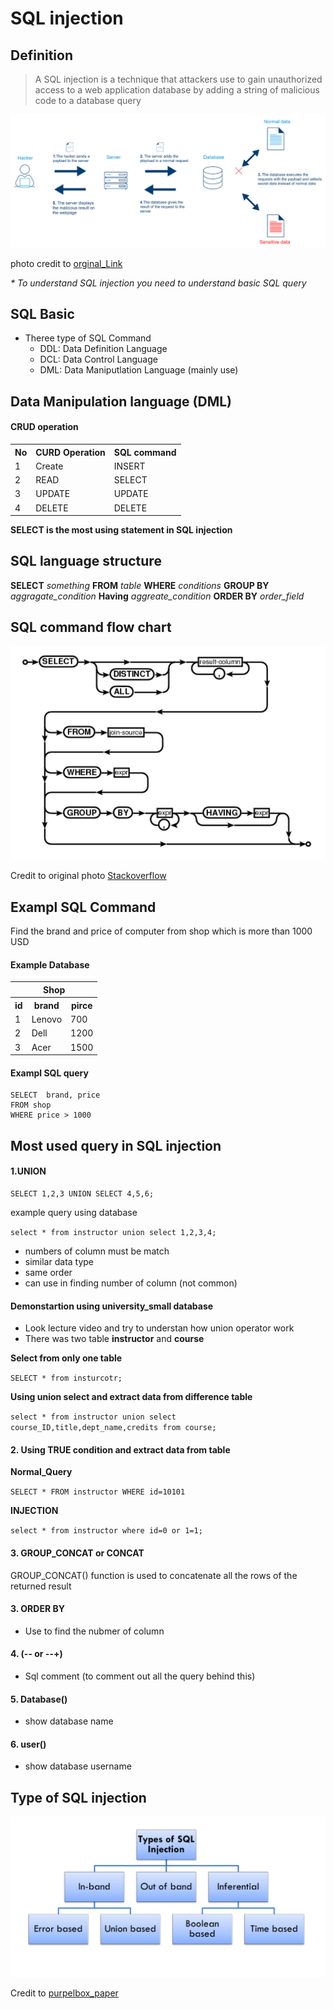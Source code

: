 # SQL injection

## Definition

>A SQL injection is a technique that attackers use to gain unauthorized access to a web application database by adding a string of malicious code to a database query



![Basic SQL](../photo/sqli.png)

photo credit to [orginal_Link](https://www.cloudprotector.com/sql-injection/)

<i> * To understand SQL injection you need to understand basic SQL query </i>

## SQL Basic

* Theree type of SQL Command
	- DDL: Data Definition Language
	- DCL: Data Control Language
	- DML: Data Maniputlation Language (mainly use)
	
## Data Manipulation language (DML)

#### CRUD operation

<table>
	<tr>
		<th> No </th>
		<th> CURD Operation </th>
		<th> SQL command </th>
	</tr>
	<tr>
		<td> 1 </td>
		<td>Create</td>
		<td>INSERT</td>
	</tr>
	<tr>
		<td> 2 </td>
		<td>READ</td>
		<td>SELECT</td>
	</tr>
	<tr>
		<td> 3 </td>
		<td>UPDATE</td>
		<td>UPDATE</td>
	</tr>
	<tr>
		<td> 4 </td>
		<td>DELETE</td>
		<td>DELETE</td>
	</tr>   



</table>

<strong>SELECT is the most using statement in SQL injection</strong>


## SQL language structure

**SELECT** <i>something</i> **FROM** <i>table</i> **WHERE** <i>conditions</i> **GROUP BY** <i>aggragate_condition</i> **Having** <i>aggreate_condition</i> **ORDER BY** <i>order_field</i>	

## SQL command flow chart

![SQL Flow Chart](../photo/sqli2.png)

Credit to original photo [Stackoverflow](https://stackoverflow.com/questions/20940363/how-do-you-read-sqlite3-diagrams-flowcharts)

## Exampl SQL Command

Find the brand and price of computer from shop which is more than 1000 USD

#### Example Database <br>

<table>
    <thead>
        <tr>
        <th colspan="3">Shop</th>
        </tr>
    </thead>
<tbody>
	<tr>
		<th>
			id
		</th>
		<th>
			brand
		</th>
		<th>
			pirce
		</th>
	</tr>
	<tr>
		<td>1</td>
		<td>Lenovo</td>
		<td>700</td>
	</tr>
	<tr>
		<td>2</td>
		<td>Dell</td>
		<td>1200</td>
	</tr>
	<tr>
		<td>3</td>
		<td>Acer</td>
		<td>1500</td>
	</tr>
</tbody>
</table>

#### Exampl SQL query
```
SELECT  brand, price
FROM shop
WHERE price > 1000
```


## Most used query in SQL injection

#### 1.UNION
```
SELECT 1,2,3 UNION SELECT 4,5,6;
```
example query using database

`select * from instructor union select 1,2,3,4;`


* numbers of column must be match
* similar data type
* same order
* can use in finding number of column (not common)

#### Demonstartion using university_small database

* Look lecture video and try to understan how union operator work
* There was two table **instructor** and **course**

**Select from only one table**

`SELECT * from insturcotr;`

**Using union select and extract data from difference table**

`select * from instructor union select course_ID,title,dept_name,credits from course;`

 
#### 2. Using **TRUE** condition and extract data from table

 **Normal_Query**

`SELECT * FROM instructor WHERE id=10101`

 **INJECTION** 

`select * from instructor where id=0 or 1=1;`

#### 3. GROUP_CONCAT or CONCAT

GROUP_CONCAT() function is used to concatenate all the rows of the returned result

#### 3. ORDER BY

* Use to find the nubmer of column

#### 4. (-- or --+)
* Sql comment (to comment out all the query behind this)

#### 5. Database()
* show database name

#### 6. user()
* show database username





## Type of SQL injection



![SQL Type](../photo/sqli3.png)

Credit to [purpelbox_paper](https://medium.com/purplebox/sql-injection-da949c39dbe6)

